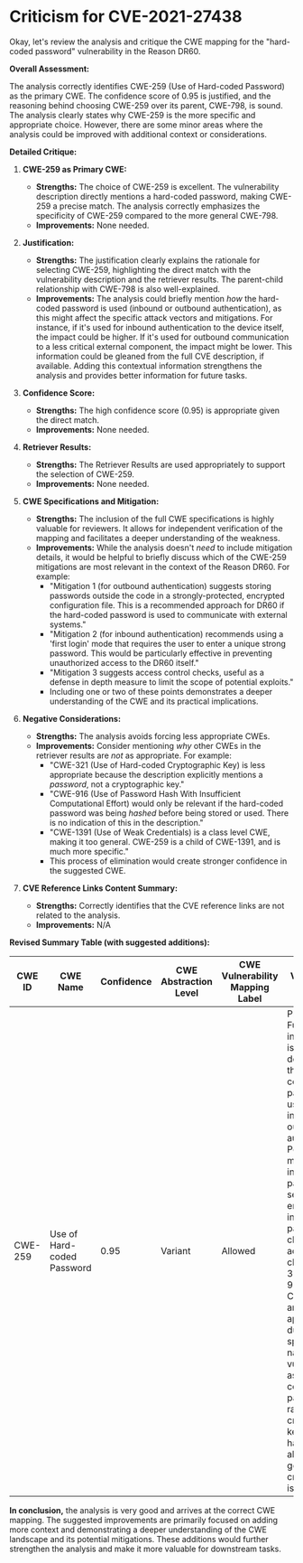 # Criticism for CVE-2021-27438

Okay, let's review the analysis and critique the CWE mapping for the "hard-coded password" vulnerability in the Reason DR60.

**Overall Assessment:**

The analysis correctly identifies CWE-259 (Use of Hard-coded Password) as the primary CWE.  The confidence score of 0.95 is justified, and the reasoning behind choosing CWE-259 over its parent, CWE-798, is sound. The analysis clearly states why CWE-259 is the more specific and appropriate choice.  However, there are some minor areas where the analysis could be improved with additional context or considerations.

**Detailed Critique:**

1.  **CWE-259 as Primary CWE:**

    *   **Strengths:** The choice of CWE-259 is excellent. The vulnerability description directly mentions a hard-coded password, making CWE-259 a precise match. The analysis correctly emphasizes the specificity of CWE-259 compared to the more general CWE-798.
    *   **Improvements:** None needed.

2.  **Justification:**

    *   **Strengths:** The justification clearly explains the rationale for selecting CWE-259, highlighting the direct match with the vulnerability description and the retriever results. The parent-child relationship with CWE-798 is also well-explained.
    *   **Improvements:**  The analysis could briefly mention *how* the hard-coded password is used (inbound or outbound authentication), as this might affect the specific attack vectors and mitigations. For instance, if it's used for inbound authentication to the device itself, the impact could be higher. If it's used for outbound communication to a less critical external component, the impact might be lower.  This information could be gleaned from the full CVE description, if available. Adding this contextual information strengthens the analysis and provides better information for future tasks.

3.  **Confidence Score:**

    *   **Strengths:** The high confidence score (0.95) is appropriate given the direct match.
    *   **Improvements:** None needed.

4.  **Retriever Results:**

    *   **Strengths:** The Retriever Results are used appropriately to support the selection of CWE-259.
    *   **Improvements:** None needed.

5.  **CWE Specifications and Mitigation:**

    *   **Strengths:** The inclusion of the full CWE specifications is highly valuable for reviewers.  It allows for independent verification of the mapping and facilitates a deeper understanding of the weakness.
    *   **Improvements:**  While the analysis doesn't *need* to include mitigation details, it would be helpful to briefly discuss which of the CWE-259 mitigations are most relevant in the context of the Reason DR60.  For example:
        *   "Mitigation 1 (for outbound authentication) suggests storing passwords outside the code in a strongly-protected, encrypted configuration file.  This is a recommended approach for DR60 if the hard-coded password is used to communicate with external systems."
        *   "Mitigation 2 (for inbound authentication) recommends using a 'first login' mode that requires the user to enter a unique strong password.  This would be particularly effective in preventing unauthorized access to the DR60 itself."
        *   "Mitigation 3 suggests access control checks, useful as a defense in depth measure to limit the scope of potential exploits."
        *   Including one or two of these points demonstrates a deeper understanding of the CWE and its practical implications.

6.  **Negative Considerations:**

    *   **Strengths:** The analysis avoids forcing less appropriate CWEs.
    *   **Improvements:**  Consider mentioning *why* other CWEs in the retriever results are *not* as appropriate.  For example:
        *   "CWE-321 (Use of Hard-coded Cryptographic Key) is less appropriate because the description explicitly mentions a *password*, not a cryptographic key."
        *   "CWE-916 (Use of Password Hash With Insufficient Computational Effort) would only be relevant if the hard-coded password was being *hashed* before being stored or used. There is no indication of this in the description."
        *   "CWE-1391 (Use of Weak Credentials) is a class level CWE, making it too general. CWE-259 is a child of CWE-1391, and is much more specific."
        *   This process of elimination would create stronger confidence in the suggested CWE.

7.  **CVE Reference Links Content Summary:**

    *   **Strengths:**  Correctly identifies that the CVE reference links are not related to the analysis.
    *   **Improvements:** N/A

**Revised Summary Table (with suggested additions):**

| CWE ID | CWE Name | Confidence | CWE Abstraction Level | CWE Vulnerability Mapping Label | CWE-Vulnerability Mapping Notes |
|---|---|---|---|---|---|
| CWE-259 | Use of Hard-coded Password | 0.95 | Variant | Allowed | Primary CWE. Further investigation is needed to determine if the hard-coded password is used for inbound or outbound authentication. Potential mitigations include storing passwords securely, enforcing initial password changes, and access control checks. CWE-321, CWE-916, and CWE-1391 are less appropriate due to the specific nature of the vulnerability as a hard-coded password, rather than a cryptographic key, a weak hashing algorithm, or a general weak credential issue. |

**In conclusion,** the analysis is very good and arrives at the correct CWE mapping. The suggested improvements are primarily focused on adding more context and demonstrating a deeper understanding of the CWE landscape and its potential mitigations. These additions would further strengthen the analysis and make it more valuable for downstream tasks.